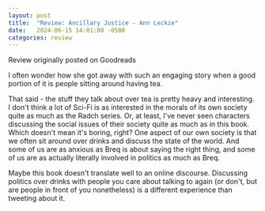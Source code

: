 ```yaml
---
layout: post
title:  "Review: Ancillary Justice - Ann Leckie"
date:   2024-06-15 14:01:00 -0500
categories: review
---
```


Review originally posted on Goodreads

I often wonder how she got away with such an engaging story when a good portion of it is people sitting around having tea.

That said - the stuff they talk about over tea is pretty heavy and interesting. I don't think a lot of Sci-Fi is as interested in the morals of its own society quite as much as the Radch series. Or, at least, I've never seen characters discussing the social issues of their society quite as much as in this book. Which doesn't mean it's boring, right? One aspect of our own society is that we often sit around over drinks and discuss the state of the world. And some of us are as anxious as Breq is about saying the right thing, and some of us are as actually literally involved in politics as much as Breq.

Maybe this book doesn't translate well to an online discourse. Discussing politics over drinks with people you care about talking to again (or don't, but are people in front of you nonetheless) is a different experience than tweeting about it.
